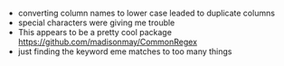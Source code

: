 * converting column names to lower case leaded to duplicate columns
* special characters were giving me trouble
* This appears to be a pretty cool package https://github.com/madisonmay/CommonRegex
* just finding the keyword eme matches to too many things
